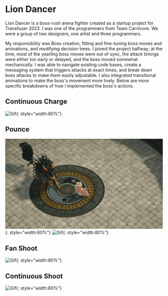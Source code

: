 # Lion Dancer

Lion Dancer is a boss-rush arena fighter created as a startup project for Transfuzer 2023. I was one of the programmers from Team Carnivore. We were a group of two designers, one artist and three programmers. 

My responsibility was Boss creation, fitting and fine-tuning boss moves and animations, and modifying decision trees. I joined the project halfway; at the time, most of the yearling boss moves were out of sync, the attack timings were either too early or delayed, and the boss moved somewhat mechanically. I was able to navigate existing code bases, create a messaging system that triggers attacks at exact times, and break down boss attacks to make them easily adjustable. I also integrated transitional animations to make the boss's movement more lively. Below are more specific breakdowns of how I implemented the boss's actions.

## Continuous Charge

![Gif](../img/liondancer/LionDancer_Charge.gif){: style="width:80%"}

## Pounce 

![Gif](../img/liondancer/LionDancer_FastPounce.gif){: style="width:80%"}
![Gif](../img/liondancer/LionDancer_SlowPounce.gif){: style="width:80%"}

## Fan Shoot

![Gif](../img/liondancer/LionDancer_FanShoot.gif){: style="width:80%"}

## Continuous Shoot

![Gif](../img/liondancer/LionDancer_ContinuousShoot.gif){: style="width:80%"}